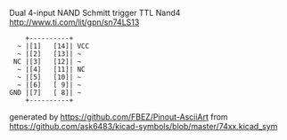 Dual 4-input NAND Schmitt trigger
TTL Nand4
http://www.ti.com/lit/gpn/sn74LS13


	    +----------+
	  ~ |[1]   [14]| VCC
	  ~ |[2]   [13]| ~
	 NC |[3]   [12]| ~
	  ~ |[4]   [11]| NC
	  ~ |[5]   [10]| ~
	  ~ |[6]   [ 9]| ~
	GND |[7]   [ 8]| ~
	    +----------+


generated by https://github.com/FBEZ/Pinout-AsciiArt from https://github.com/ask6483/kicad-symbols/blob/master/74xx.kicad_sym